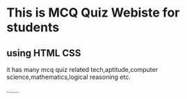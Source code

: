 <h1>This is MCQ Quiz Webiste for students </h1>
<h2> using HTML CSS</h2>
it has many mcq quiz related tech,aptitude,computer science,mathematics,logical reasoning etc.

.......

